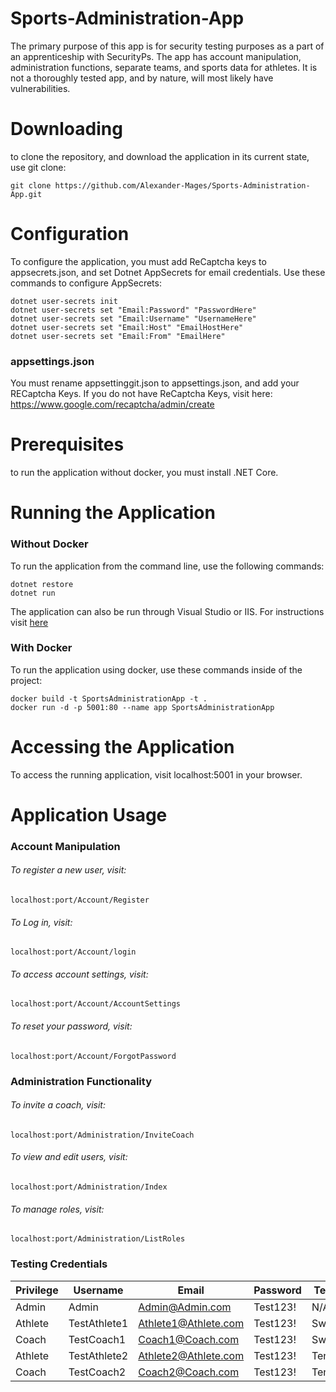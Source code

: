 # Sports-Administration-App
The primary purpose of this app is for security testing purposes as a part of an apprenticeship with SecurityPs. The app has account manipulation, administration functions, separate teams, and sports data for athletes.
It is not a thoroughly tested app, and by nature, will most likely have vulnerabilities.
# Downloading
to clone the repository, and download the application in its current state, use git clone:
```
git clone https://github.com/Alexander-Mages/Sports-Administration-App.git
```
# Configuration
To configure the application, you must add ReCaptcha keys to appsecrets.json, and set Dotnet AppSecrets for email credentials. Use these commands to configure AppSecrets:
```
dotnet user-secrets init
dotnet user-secrets set "Email:Password" "PasswordHere"
dotnet user-secrets set "Email:Username" "UsernameHere"
dotnet user-secrets set "Email:Host" "EmailHostHere"
dotnet user-secrets set "Email:From" "EmailHere"
```
### appsettings.json
You must rename appsettinggit.json to appsettings.json, and add your RECaptcha Keys. If you do not have ReCaptcha Keys, visit here: https://www.google.com/recaptcha/admin/create
# Prerequisites
to run the application without docker, you must install .NET Core.

# Running the Application
### Without Docker
To run the application from the command line, use the following commands:
```
dotnet restore
dotnet run
```
The application can also be run through Visual Studio or IIS. For instructions visit 
<a href="https://docs.microsoft.com/en-us/visualstudio/get-started/csharp/run-program?view=vs-2019#:~:text=To%20start%20the%20program%2C%20press,If%20that%20succeeds%2C%20great!">here</a>

### With Docker
To run the application using docker, use these commands inside of the project:
```
docker build -t SportsAdministrationApp -t .
docker run -d -p 5001:80 --name app SportsAdministrationApp
```
# Accessing the Application
To access the running application, visit localhost:5001 in your browser.

# Application Usage
### Account Manipulation
###### To register a new user, visit:
```
localhost:port/Account/Register
```
###### To Log in, visit:
```
localhost:port/Account/login
```
###### To access account settings, visit:
```
localhost:port/Account/AccountSettings
```
###### To reset your password, visit:
```
localhost:port/Account/ForgotPassword
```
### Administration Functionality
###### To invite a coach, visit:
```
localhost:port/Administration/InviteCoach
```
###### To view and edit users, visit:
```
localhost:port/Administration/Index
```
###### To manage roles, visit:
```
localhost:port/Administration/ListRoles
```

### Testing Credentials
Privilege  | Username     | Email                 | Password | Team
---------- | -----------  | --------------------  | -------- | ------
Admin      | Admin        | Admin@Admin.com       | Test123! | N/A
Athlete    | TestAthlete1 | Athlete1@Athlete.com  | Test123! | Swim
Coach      | TestCoach1   | Coach1@Coach.com      | Test123! | Swim
Athlete    | TestAthlete2 | Athlete2@Athlete.com  | Test123! | Tennis
Coach      | TestCoach2   | Coach2@Coach.com      | Test123! | Tennis